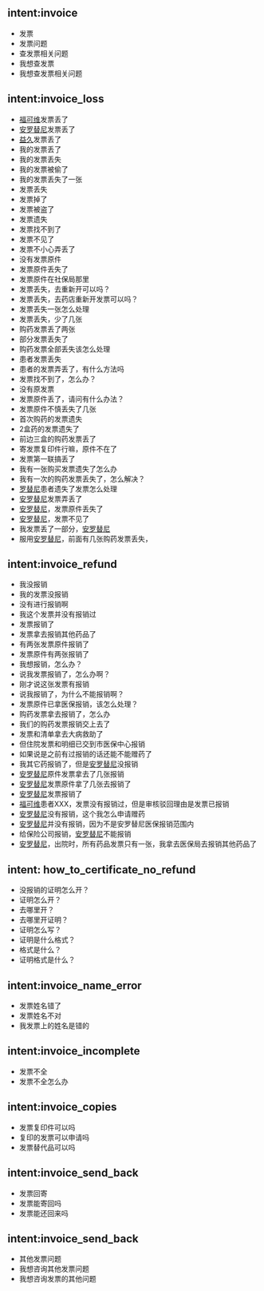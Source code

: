 ## intent:invoice
- 发票
- 发票问题
- 查发票相关问题
- 我想查发票
- 我想查发票相关问题




## intent:invoice_loss
- [福可维](apply_drug)发票丢了
- [安罗替尼](apply_drug)发票丢了
- [益久](apply_drug)发票丢了
- 我的发票丢了
- 我的发票丢失
- 我的发票被偷了
- 我的发票丢失了一张
- 发票丢失
- 发票掉了
- 发票被盗了
- 发票遗失
- 发票找不到了
- 发票不见了
- 发票不小心弄丢了
- 没有发票原件
- 发票原件丢失了
- 发票原件在社保局那里
- 发票丢失，去重新开可以吗？
- 发票丢失，去药店重新开发票可以吗？
- 发票丢失一张怎么处理
- 发票丢失，少了几张
- 购药发票丢了两张
- 部分发票丢失了
- 购药发票全部丢失该怎么处理
- 患者发票丢失
- 患者的发票弄丢了，有什么方法吗
- 发票找不到了，怎么办？
- 没有原发票
- 发票原件丢了，请问有什么办法？
- 发票原件不慎丢失了几张
- 首次购药的发票遗失
- 2盒药的发票遗失了
- 前边三盒的购药发票丢了
- 寄发票复印件行嘛，原件不在了
- 发票第一联搞丢了
- 我有一张购买发票遗失了怎么办
- 我有一次的购药发票丢失了，怎么解决？
- [罗替尼](apply_drug)患者遗失了发票怎么处理
- [安罗替尼](apply_drug)发票弄丢了
- [安罗替尼](apply_drug)，发票原件丢失了
- [安罗替尼](apply_drug)，发票不见了
- 我发票丢了一部分，[安罗替尼](apply_drug)
- 服用[安罗替尼](apply_drug)，前面有几张购药发票丢失，
<!-- - 前3次买药有购药发票照片，发票原件丢失，有复印件，后3次有发票原件，这种情况可以申请赠药吗？ -->
<!-- - 您好，我想咨询一下，发票丢失了一张，可以医生出具凭证么 -->
<!-- - 您好，购药发票丢失，但是有别的购药证明可以申请酬药么? -->
<!-- - 我的[安罗替尼](apply_drug:福可维)援助，发票遗失了两张，去药房补打了购药清单和让店长签字盖章了，怎么驳回了？ -->
<!-- - [安罗替尼](apply_drug:福可维)筹药，患者齐岩孝，因为院内开药，然后其中一张收据原件不见了，能开什么材料证明进行补充呢？ -->
<!-- - 您好，我这边有一张发票丢失了，药店不能够补开，但是药店能提供电脑中的发票截图 -->
<!-- - 你好，我要筹[安罗替尼](apply_drug:福可维)，资料已经递交，购药发票丢了，药店给我们开了个证明，我上传了，但是没通过，怎么办 -->
<!-- - 要是没有原发票，社保局盖章与原件相符可以么 -->
<!-- - 你好，发票原件有一张被医药公司遗失了，复印件行不行？ -->
<!-- - 患者的购药发票全部丢失该怎么处理 -->
<!-- - 现在情况是我们把三盒的[安罗替尼](apply_drug:福可维)发票弄丢了，只有那三盒的药品清单明细 -->
<!-- - 患者发票丢失，医院只能提供电子发票可以么？ -->
<!-- - 在患者这边自己的发票丢了，但是医院那边的底票他能找到，这个可以吗 -->
<!-- - 我这边有个患者，已经买了[安罗替尼](apply_drug:福可维)12盒了，现在要办援助，但是前边三盒的购药发票丢了，这种情况应该怎么办？ -->
<!-- - 她的一张发票原价丢了，她自己买了一盒让那一盒发票的原件补丢的那张可以吧 -->
<!-- - 是这样的 我们尾号XXX的发票第一联搞丢了😭 ，药房就把它们做账的第二联给我们了 -->
<!-- - 我刚才问了药店，原件第二联财务需要，看能不能第二联复印后盖章呢，原件已经弄丢了 -->
<!-- - 患者XXX，服用[安罗替尼](apply_drug:福可维)，前面有几张购药发票丢失，但是之前留有发票照片，您看这种情况怎么办？ -->
<!-- - 患者现在到赠药（援助）阶段，发票丢失一张怎么处理 -->




## intent:invoice_refund
- 我没报销
- 我的发票没报销
- 没有进行报销啊
- 我这个发票并没有报销过
- 发票报销了
- 发票拿去报销其他药品了
- 有两张发票原件报销了
- 发票原件有两张报销了
- 我想报销，怎么办？
- 说我发票报销了，怎么办啊？
- 刚才说这张发票有报销
- 说我报销了，为什么不能报销啊？
- 发票原件已拿医保报销，该怎么处理？
- 购药发票拿去报销了，怎么办
- 我们的购药发票报销交上去了
- 发票和清单拿去大病救助了
- 但住院发票和明细已交到市医保中心报销
- 如果说是之前有过报销的话还能不能赠药了
- 我其它药报销了，但是[安罗替尼](apply_drug)没报销
- [安罗替尼](apply_drug)原件发票拿去了几张报销
- [安罗替尼](apply_drug)发票原件拿了几张去报销了
- [安罗替尼](apply_drug)发票报销了
- [福可维](apply_drug)患者XXX，发票没有报销过，但是审核驳回理由是发票已报销
- [安罗替尼](apply_drug)没有报销，这个我怎么申请赠药
- [安罗替尼](apply_drug)并没有报销，因为不是安罗替尼医保报销范围内
- 给保险公司报销，[安罗替尼](apply_drug)不能报销
- [安罗替尼](apply_drug)，出院时，所有药品发票只有一张，我拿去医保局去报销其他药品了
<!-- - 我这个[安罗替尼](apply_drug:福可维)发票上有其他药品，报销的话，是只要安罗替尼证明没有报销，寄给你们就可以吗 -->
<!-- - 我们这有一个低保扶贫政策，[安罗替尼](apply_drug)可以申请报销，所以我上传的是复印件 -->
<!-- - 拒绝了我的援助，说我发票报销了，那怎么办啊？ -->
<!-- - 驳回了我的申请，说我报销了，为什么不能报销啊？ -->
<!-- - 驳回了我的援助，说我报销了，为什么不能报销啊？ -->
<!-- - 驳回了我的赠药，说我报销了，为什么不能报销啊？ -->
<!-- - 这边有两张发票原件报销了，但是有复印件加盖医院章子可以吗 -->
<!-- - 你好，我这边有位患者，在住院部开的药，但是住院部不能报销，发票也不能单独拉出来，我把住院清单以及住院总报销单上传但是显示被驳回，这个该怎么办？ -->
<!-- - 患者在医院住院的，[安罗替尼](apply_drug:福可维)是自费的，但是出院后和其他药开的是一张发票，其他药能二次报销，发票原件可能要被那边收走。怎么弄呢？ -->
<!-- - 给保险公司报销，[安罗替尼](apply_drug:福可维)不能报销，报销的单位提供证明不可以？ -->
<!-- - 我在住院时买的[安罗替尼](apply_drug:福可维)，出院时，所有药品发票只有一张，我拿去医保局去报销其他药品了，[安罗替尼](apply_drug:福可维)没有报销，这个我怎么申请赠药 -->
<!-- - 在医院购买了盐酸[安罗替尼](apply_drug:福可维)，发票和其他药开在一起，其他药能报销需要发票原件，那赠药怎么办 -->
<!-- - 他的资料，都是全的，医院只报销了他的其他费用，每一张安罗的费用我都给您付了清单和自费那页，金额都是能 -->
<!-- - 被驳回，因为发票上有医疗保险章 -->
<!-- - 您好，清单已经发上去了，怎么还说有进行报销啊 -->
<!-- - 刚才说这张发票有报销，可是自付比例是100%啊 -->
<!-- - 有个患者单位需要报销 他是小细胞患者 这边[安罗替尼](apply_drug:福可维)是不报销的，发票单位就收回去了 给开了证明 可以申请赠药吗 -->
<!-- - 你好  就是我这边这个患者他是银行职工  有救济补助  所以他想他的那个购药发票看看能不能复印寄给你们 -->
<!-- - 有位病人[安罗替尼](apply_drug:福可维)原件发票拿去了几张报销，提供复印件给我，还能赠药吗 -->
<!-- - 这个药本身也不能报销，我们是农村合作医疗的，国家也不给咱报啊 -->
<!-- - 有个患者院内开的[安罗替尼](apply_drug:福可维)，但是他的发票和清单拿去大病救助了，安罗替尼没有报销这一块，怎么办？ -->
<!-- - 我申请了[安罗替尼](apply_drug:福可维)的报销，因为，有两盒买药的记录在住院的明细中，但住院发票和明细已交到市医保中心报销，所以无法提供发票和住院明细的原件。 -->

## intent: how_to_certificate_no_refund
- 没报销的证明怎么开？
- 证明怎么开？
- 去哪里开？
- 去哪里开证明？
- 证明怎么写？
- 证明是什么格式？
- 格式是什么？
- 证明格式是什么？




## intent:invoice_name_error
- 发票姓名错了
- 发票姓名不对
- 我发票上的姓名是错的




## intent:invoice_incomplete
- 发票不全
- 发票不全怎么办




## intent:invoice_copies
- 发票复印件可以吗
- 复印的发票可以申请吗
- 发票替代品可以吗




## intent:invoice_send_back
- 发票回寄
- 发票能寄回吗
- 发票能还回来吗




## intent:invoice_send_back
- 其他发票问题
- 我想咨询其他发票问题
- 我想咨询发票的其他问题